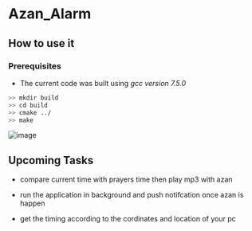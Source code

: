 # Azan_Alarm

<!-- TODO: An introduction about the project and its use-cases shall be written here. -->
## How to use it
### Prerequisites
- The current code was built using *gcc version 7.5.0*

```bash
>> mkdir build
>> cd build
>> cmake ../
>> make
```
![image](https://user-images.githubusercontent.com/66727825/177658734-0f6c21e4-9709-4106-800b-e630ff4cab1c.png)


## Upcoming Tasks

- compare current time with prayers time then play mp3 with azan

- run the application in background and push notifcation once azan is happen 

- get the timing according to the cordinates and location of your pc 
